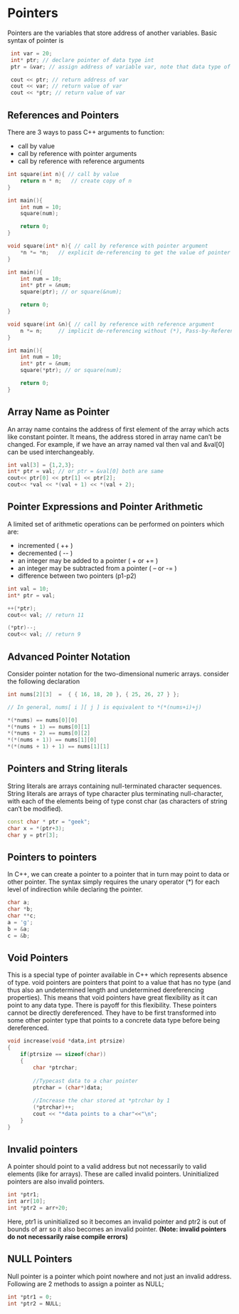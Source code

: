 # Pointers

Pointers are the variables that store address of another variables. Basic syntax of pointer is

```cpp
 int var = 20;
 int* ptr; // declare pointer of data type int
 ptr = &var; // assign address of variable var, note that data type of pointer and variable must be same.

 cout << ptr; // return address of var
 cout << var; // return value of var
 cout << *ptr; // return value of var
```

## References and Pointers

There are 3 ways to pass C++ arguments to function:

- call by value
- call by reference with pointer arguments
- call by reference with reference arguments

```cpp
int square(int n){ // call by value
    return n * n;   // create copy of n
}

int main(){
    int num = 10;
    square(num);

    return 0;
}
```

```cpp
void square(int* n){ // call by reference with pointer argument
    *n *= *n;   // explicit de-referencing to get the value of pointer
}

int main(){
    int num = 10;
    int* ptr = &num;
    square(ptr); // or square(&num);

    return 0;
}
```

```cpp
void square(int &n){ // call by reference with reference argument
    n *= n;     // implicit de-referencing without (*), Pass-by-Reference with Reference Arguments does not require any clumsy syntax for referencing and dereferencing.
}

int main(){
    int num = 10;
    int* ptr = &num;
    square(*ptr); // or square(num);

    return 0;
}
```

## Array Name as Pointer

An array name contains the address of first element of the array which acts like constant pointer. It means, the address stored in array name can’t be changed. For example, if we have an array named val then val and &val[0] can be used interchangeably.

```cpp
int val[3] = {1,2,3};
int* ptr = val; // or ptr = &val[0] both are same
cout<< ptr[0] << ptr[1] << ptr[2];
cout<< *val << *(val + 1) << *(val + 2);
```

## Pointer Expressions and Pointer Arithmetic

A limited set of arithmetic operations can be performed on pointers which are:

- incremented ( ++ )
- decremented ( -- )
- an integer may be added to a pointer ( + or += )
- an integer may be subtracted from a pointer ( – or -= )
- difference between two pointers (p1-p2)

```cpp
int val = 10;
int* ptr = val;

++(*ptr);
cout<< val; // return 11

(*ptr)--;
cout<< val; // return 9
```
## Advanced Pointer Notation

Consider pointer notation for the two-dimensional numeric arrays. consider the following declaration

```cpp
int nums[2][3]  =  { { 16, 18, 20 }, { 25, 26, 27 } };

// In general, nums[ i ][ j ] is equivalent to *(*(nums+i)+j)

*(*nums) == nums[0][0]
*(*nums + 1) == nums[0][1]
*(*nums + 2) == nums[0][2]
*(*(nums + 1)) == nums[1][0]
*(*(nums + 1) + 1) == nums[1][1]
```

## Pointers and String literals

String literals are arrays containing null-terminated character sequences. String literals are arrays of type character plus terminating null-character, with each of the elements being of type const char (as characters of string can’t be modified).

```cpp
const char * ptr = "geek";
char x = *(ptr+3);
char y = ptr[3];
```

## Pointers to pointers

In C++, we can create a pointer to a pointer that in turn may point to data or other pointer. The syntax simply requires the unary operator (*) for each level of indirection while declaring the pointer.

```cpp
char a;
char *b;
char **c;
a = 'g';
b = &a;
c = &b;
```

## Void Pointers

This is a special type of pointer available in C++ which represents absence of type. void pointers are pointers that point to a value that has no type (and thus also an undetermined length and undetermined dereferencing properties).
This means that void pointers have great flexibility as it can point to any data type. There is payoff for this flexibility. These pointers cannot be directly dereferenced. They have to be first transformed into some other pointer type that points to a concrete data type before being dereferenced.

```cpp
void increase(void *data,int ptrsize)
{
    if(ptrsize == sizeof(char))
    {
        char *ptrchar;
          
        //Typecast data to a char pointer
        ptrchar = (char*)data;
          
        //Increase the char stored at *ptrchar by 1
        (*ptrchar)++;
        cout << "*data points to a char"<<"\n";
    }
}
```

## Invalid pointers

A pointer should point to a valid address but not necessarily to valid elements (like for arrays). These are called invalid pointers. Uninitialized pointers are also invalid pointers.

```cpp
int *ptr1;
int arr[10];
int *ptr2 = arr+20;
```

Here, ptr1 is uninitialized so it becomes an invalid pointer and ptr2 is out of bounds of arr so it also becomes an invalid pointer.
**(Note: invalid pointers do not necessarily raise compile errors)**

## NULL Pointers

Null pointer is a pointer which point nowhere and not just an invalid address.
Following are 2 methods to assign a pointer as NULL;

```cpp
int *ptr1 = 0;
int *ptr2 = NULL;
```
